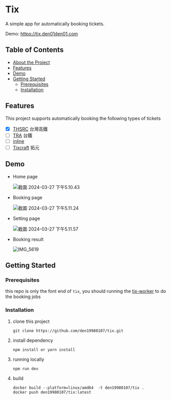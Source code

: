 # Tix

A simple app for automatically booking tickets.

Demo: https://tix.den01den01.com

## Table of Contents

- [About the Project](#about-the-project)
- [Features](#features)
- [Demo](#demo)
- [Getting Started](#getting-started)
  - [Prerequisites](#prerequisites)
  - [Installation](#installation)

## Features

This project supports automatically booking the following types of tickets

- [x] [THSRC](https://www.thsrc.com.tw/) 台灣高鐵
- [ ] [TRA](https://www.railway.gov.tw/tra-tip-web/tip) 台鐵
- [ ] [inline](https://inline.app/)
- [ ] [Tixcraft](https://tixcraft.com/) 拓元

## Demo

* Home page

  ![截圖 2024-03-27 下午5.10.43](https://i.imgur.com/pmepya5.png)

* Booking page

  ![截圖 2024-03-27 下午5.11.24](https://i.imgur.com/WvBsDun.png)

* Setting page

  ![截圖 2024-03-27 下午5.11.57](https://i.imgur.com/SaS5APi.png)

* Booking result

  ![IMG_5619](https://i.imgur.com/U4ALDNO.png)

## Getting Started

### Prerequisites

this repo is only the font end of `tix`, you should running the [tix-worker](https://github.com/den19980107/tix-worker) to do the booking jobs

### Installation

1. clone this project

   ```shell
   git clone https://github.com/den19980107/tix.git
   ```

2. install dependency

   ```shell
   npm install or yarn install
   ```

3. running locally

   ```shell
   npm run dev
   ```

4. build

   ```shell
   docker build --platform=linux/amd64  -t den19980107/tix .
   docker push den19980107/tix:latest
   ```

###
